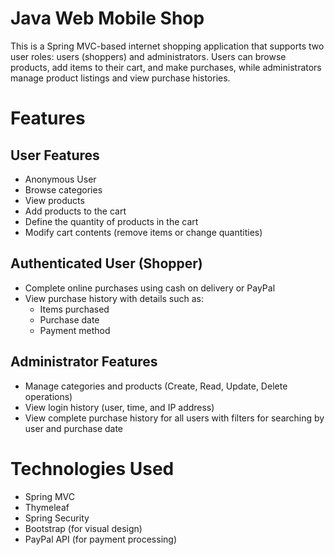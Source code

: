 # Java Web Mobile Shop
This is a Spring MVC-based internet shopping application that supports two user roles: users (shoppers) and administrators. Users can browse products, add items to their cart, and make purchases, while administrators manage product listings and view purchase histories.

# Features
## User Features
- Anonymous User
- Browse categories
- View products
- Add products to the cart
- Define the quantity of products in the cart
- Modify cart contents (remove items or change quantities)

## Authenticated User (Shopper)
- Complete online purchases using cash on delivery or PayPal
- View purchase history with details such as:
  - Items purchased
  - Purchase date
  - Payment method

## Administrator Features
- Manage categories and products (Create, Read, Update, Delete operations)
- View login history (user, time, and IP address)
- View complete purchase history for all users with filters for searching by user and purchase date

# Technologies Used
- Spring MVC
- Thymeleaf
- Spring Security
- Bootstrap (for visual design)
- PayPal API (for payment processing)
